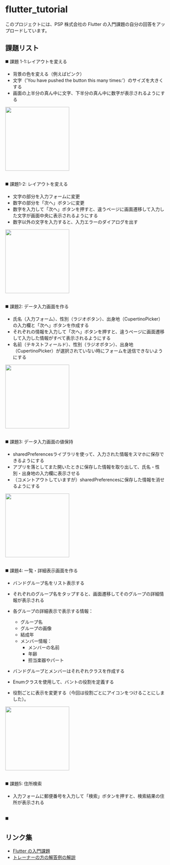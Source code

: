 # flutter_tutorial

このプロジェクトには、PSP 株式会社の Flutter の入門課題の自分の回答をアップロードしています。

## 課題リスト

◼️ 課題 1-1:レイアウトを変える
- 背景の色を変える（例えばピンク）
- 文字（’You have pushed the button this many times:’）のサイズを大きくする
- 画面の上半分の真ん中に文字、下半分の真ん中に数字が表示されるようにする
<img src="https://github.com/chisa-kondo-985/flutter_tutorial/assets/172559163/e6145faf-3c51-4c3f-8f0e-c8f3cb055736" width="200">
<br><br>

◼️ 課題1-2: レイアウトを変える
- 文字の部分を入力フォームに変更
- 数字の部分を「次へ」ボタンに変更
- 数字を入力して「次へ」ボタンを押すと、違うページに画面遷移して入力した文字が画面中央に表示されるようにする
- 数字以外の文字を入力すると、入力エラーのダイアログを出す
<img src="https://github.com/chisa-kondo-985/flutter_tutorial/assets/172559163/91c930ee-03b7-4535-b479-c5e891460bfc" width="200">
<br><br>

◼️ 課題2: データ入力画面を作る
- 氏名（入力フォーム）、性別（ラジオボタン）、出身地（CupertinoPicker）の入力欄と「次へ」ボタンを作成する
- それぞれの情報を入力して「次へ」ボタンを押すと、違うページに画面遷移して入力した情報がすべて表示されるようにする
- 名前（テキストフィールド）、性別（ラジオボタン）、出身地（CupertinoPicker）が選択されていない時にフォームを送信できないようにする
<img src="https://github.com/chisa-kondo-985/flutter_tutorial/assets/172559163/12f3fe01-5dcd-4ce5-b908-7236215b5e1f" width="200">
<br><br>

◼️ 課題3: データ入力画面の値保持
- sharedPreferencesライブラリを使って、入力された情報をスマホに保存できるようにする
- アプリを落としてまた開いたときに保存した情報を取り出して、氏名・性別・出身地の入力欄に表示させる
- （コメントアウトしていますが）sharedPreferencesに保存した情報を消せるようにする
<img src="https://github.com/chisa-kondo-985/flutter_tutorial/assets/172559163/5938d955-8015-4158-a791-a4dbd4bfde7e" width="200">
<br><br>

◼️ 課題4: 一覧・詳細表示画面を作る
- バンドグループ名をリスト表示する
- それぞれのグループ名をタップすると、画面遷移してそのグループの詳細情報が表示される
- 各グループの詳細表示で表示する情報：
  - グループ名
  - グループの画像
  - 結成年
  - メンバー情報：
    - メンバーの名前
    - 年齢
    - 担当楽器やパート
- バンドグループとメンバーはそれぞれクラスを作成する

- Enumクラスを使用して、バントの役割を定義する
- 役割ごとに表示を変更する（今回は役割ごとにアイコンをつけることにしました）。
<img src="https://github.com/chisa-kondo-985/flutter_tutorial/assets/172559163/16c4f1ae-0d53-4a6a-93bf-f78f39587cfc" width="200">
<br><br>

◼️ 課題5: 住所検索
- 入力フォームに郵便番号を入力して「検索」ボタンを押すと、検索結果の住所が表示される
<br><br>

◼️ 


## リンク集

- [Flutter の入門課題](https://note.com/psp_tech/n/n4fb6bf4afc4a)
- [トレーナーの方の解答例の解説](https://note.com/psp_tech/n/n458b782a5242)

